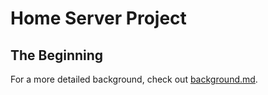 # Home Server Project

## The Beginning
For a more detailed background, check out [background.md](background.md).

